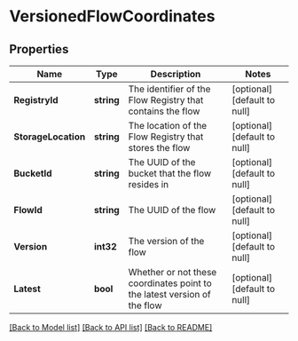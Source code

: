 # VersionedFlowCoordinates

## Properties
Name | Type | Description | Notes
------------ | ------------- | ------------- | -------------
**RegistryId** | **string** | The identifier of the Flow Registry that contains the flow | [optional] [default to null]
**StorageLocation** | **string** | The location of the Flow Registry that stores the flow | [optional] [default to null]
**BucketId** | **string** | The UUID of the bucket that the flow resides in | [optional] [default to null]
**FlowId** | **string** | The UUID of the flow | [optional] [default to null]
**Version** | **int32** | The version of the flow | [optional] [default to null]
**Latest** | **bool** | Whether or not these coordinates point to the latest version of the flow | [optional] [default to null]

[[Back to Model list]](../README.md#documentation-for-models) [[Back to API list]](../README.md#documentation-for-api-endpoints) [[Back to README]](../README.md)

